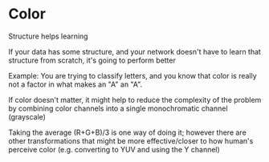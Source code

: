 # Color

Structure helps learning

If your data has some structure, and your network doesn't have to learn that structure from scratch, it's going to perform better

Example: You are trying to classify letters, and you know that color is really not a factor in what makes an "A" an "A". 

If color doesn't matter, it might help to reduce the complexity of the problem by combining color channels into a single monochromatic channel (grayscale)

Taking the average (R+G+B)/3  is one way of doing it; however there are other transformations that might be more effective/closer to how human's perceive color (e.g. converting to YUV and using the Y channel)
